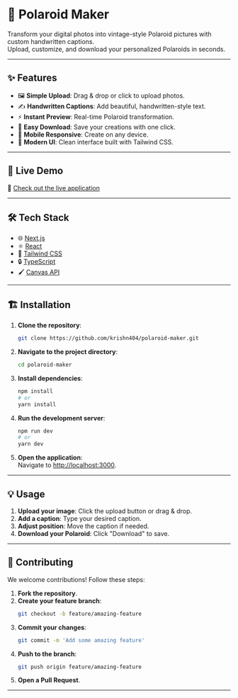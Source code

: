 # 📸 **Polaroid Maker**
Transform your digital photos into vintage-style Polaroid pictures with custom handwritten captions.  
Upload, customize, and download your personalized Polaroids in seconds.

---

## ✨ **Features**
- 🖼️ **Simple Upload**: Drag & drop or click to upload photos.  
- ✍️ **Handwritten Captions**: Add beautiful, handwritten-style text.  
- ⚡ **Instant Preview**: Real-time Polaroid transformation.  
- 💾 **Easy Download**: Save your creations with one click.  
- 📱 **Mobile Responsive**: Create on any device.  
- 🎨 **Modern UI**: Clean interface built with Tailwind CSS.

---

## 🚀 **Live Demo**
🔗 [Check out the live application](https://polaroidpix.vercel.app/)

---

## 🛠️ **Tech Stack**
- 🌐 [Next.js](https://nextjs.org/)  
- ⚛️ [React](https://reactjs.org/)  
- 🎨 [Tailwind CSS](https://tailwindcss.com/)  
- 🔒 [TypeScript](https://www.typescriptlang.org/)  
- 🖌️ [Canvas API](https://developer.mozilla.org/en-US/docs/Web/API/Canvas_API)  

---

## 🏗️ **Installation**
1. **Clone the repository**:  
   ```bash
   git clone https://github.com/krishn404/polaroid-maker.git
   ```
2. **Navigate to the project directory**:  
   ```bash
   cd polaroid-maker
   ```
3. **Install dependencies**:  
   ```bash
   npm install
   # or
   yarn install
   ```
4. **Run the development server**:  
   ```bash
   npm run dev
   # or
   yarn dev
   ```
5. **Open the application**:  
   Navigate to [http://localhost:3000](http://localhost:3000).

---

## 💡 **Usage**
1. **Upload your image**: Click the upload button or drag & drop.  
2. **Add a caption**: Type your desired caption.  
3. **Adjust position**: Move the caption if needed.  
4. **Download your Polaroid**: Click "Download" to save.

---

## 🤝 **Contributing**
We welcome contributions! Follow these steps:
1. **Fork the repository**.  
2. **Create your feature branch**:  
   ```bash
   git checkout -b feature/amazing-feature
   ```
3. **Commit your changes**:  
   ```bash
   git commit -m 'Add some amazing feature'
   ```
4. **Push to the branch**:  
   ```bash
   git push origin feature/amazing-feature
   ```
5. **Open a Pull Request**.

---

